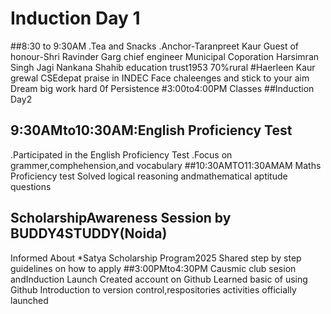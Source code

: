 # Induction Day 1
##8:30 to 9:30AM
.Tea and Snacks
.Anchor-Taranpreet Kaur
Guest of honour-Shri Ravinder Garg chief engineer Municipal Coporation
Harsimran Singh Jagi
Nankana Shahib education trust1953
70%rural
#Haerleen Kaur grewal CSEdepat praise in INDEC
Face chaleenges and stick to your aim
Dream big work hard 0f
Persistence
#3:00to4:00PM Classes
##Induction Day2 
## 9:30AMto10:30AM:English Proficiency Test
.Participated in the English
Proficiency Test
.Focus on grammer,comphehension,and vocabulary
##10:30AMTO11:30AMAM Maths Proficiency test
Solved logical reasoning andmathematical aptitude questions
## ScholarshipAwareness Session by BUDDY4STUDDY(Noida)
Informed About *Satya Scholarship Program2025
Shared step by step guidelines on how to apply
##3:00PMto4:30PM Causmic club sesion andInduction Launch 
Created account on Github
Learned basic of using Github
Introduction to version control,respositories activities officially launched
